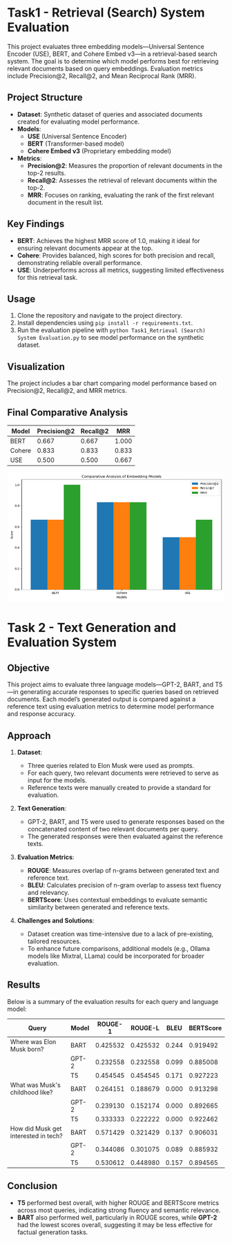 # Task1 - Retrieval (Search) System Evaluation

This project evaluates three embedding models—Universal Sentence Encoder (USE), BERT, and Cohere Embed v3—in a retrieval-based search system. The goal is to determine which model performs best for retrieving relevant documents based on query embeddings. Evaluation metrics include Precision@2, Recall@2, and Mean Reciprocal Rank (MRR).

## Project Structure

- **Dataset**: Synthetic dataset of queries and associated documents created for evaluating model performance.
- **Models**: 
  - **USE** (Universal Sentence Encoder)
  - **BERT** (Transformer-based model)
  - **Cohere Embed v3** (Proprietary embedding model)
- **Metrics**:
  - **Precision@2**: Measures the proportion of relevant documents in the top-2 results.
  - **Recall@2**: Assesses the retrieval of relevant documents within the top-2.
  - **MRR**: Focuses on ranking, evaluating the rank of the first relevant document in the result list.

## Key Findings

- **BERT**: Achieves the highest MRR score of 1.0, making it ideal for ensuring relevant documents appear at the top.
- **Cohere**: Provides balanced, high scores for both precision and recall, demonstrating reliable overall performance.
- **USE**: Underperforms across all metrics, suggesting limited effectiveness for this retrieval task.

## Usage

1. Clone the repository and navigate to the project directory.
2. Install dependencies using `pip install -r requirements.txt`.
3. Run the evaluation pipeline with `python Task1_Retrieval (Search) System Evaluation.py` to see model performance on the synthetic dataset.

## Visualization

The project includes a bar chart comparing model performance based on Precision@2, Recall@2, and MRR metrics.
## Final Comparative Analysis

| Model  | Precision@2 | Recall@2 | MRR  |
|--------|-------------|----------|------|
| BERT   | 0.667       | 0.667    | 1.000|
| Cohere | 0.833       | 0.833    | 0.833|
| USE    | 0.500       | 0.500    | 0.667|

![Bar_Plot](image.png)

# Task 2 - Text Generation and Evaluation System

## Objective

This project aims to evaluate three language models—GPT-2, BART, and T5—in generating accurate responses to specific queries based on retrieved documents. Each model’s generated output is compared against a reference text using evaluation metrics to determine model performance and response accuracy.

## Approach

1. **Dataset**:
   - Three queries related to Elon Musk were used as prompts.
   - For each query, two relevant documents were retrieved to serve as input for the models.
   - Reference texts were manually created to provide a standard for evaluation.

2. **Text Generation**:
   - GPT-2, BART, and T5 were used to generate responses based on the concatenated content of two relevant documents per query.
   - The generated responses were then evaluated against the reference texts.

3. **Evaluation Metrics**:
   - **ROUGE**: Measures overlap of n-grams between generated text and reference text.
   - **BLEU**: Calculates precision of n-gram overlap to assess text fluency and relevancy.
   - **BERTScore**: Uses contextual embeddings to evaluate semantic similarity between generated and reference texts.

4. **Challenges and Solutions**:
   - Dataset creation was time-intensive due to a lack of pre-existing, tailored resources.
   - To enhance future comparisons, additional models (e.g., Ollama models like Mixtral, LLama) could be incorporated for broader evaluation.

## Results

Below is a summary of the evaluation results for each query and language model:

| Query                                | Model | ROUGE-1 | ROUGE-L | BLEU | BERTScore |
|--------------------------------------|-------|----------|----------|-------|-----------|
| Where was Elon Musk born?            | BART  | 0.425532 | 0.425532 | 0.244 | 0.919492  |
|                                      | GPT-2 | 0.232558 | 0.232558 | 0.099 | 0.885008  |
|                                      | T5    | 0.454545 | 0.454545 | 0.171 | 0.927223  |
| What was Musk's childhood like?      | BART  | 0.264151 | 0.188679 | 0.000 | 0.913298  |
|                                      | GPT-2 | 0.239130 | 0.152174 | 0.000 | 0.892665  |
|                                      | T5    | 0.333333 | 0.222222 | 0.000 | 0.922462  |
| How did Musk get interested in tech? | BART  | 0.571429 | 0.321429 | 0.137 | 0.906031  |
|                                      | GPT-2 | 0.344086 | 0.301075 | 0.089 | 0.885932  |
|                                      | T5    | 0.530612 | 0.448980 | 0.157 | 0.894565  |

## Conclusion

- **T5** performed best overall, with higher ROUGE and BERTScore metrics across most queries, indicating strong fluency and semantic relevance.
- **BART** also performed well, particularly in ROUGE scores, while **GPT-2** had the lowest scores overall, suggesting it may be less effective for factual generation tasks.
